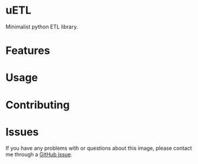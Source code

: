 uETL
====

Minimalist python ETL library.

# Features

# Usage

# Contributing

# Issues

If you have any problems with or questions about this image, please contact me through a [GitHub issue](https://github.com/andrespp/uetl/issues).
